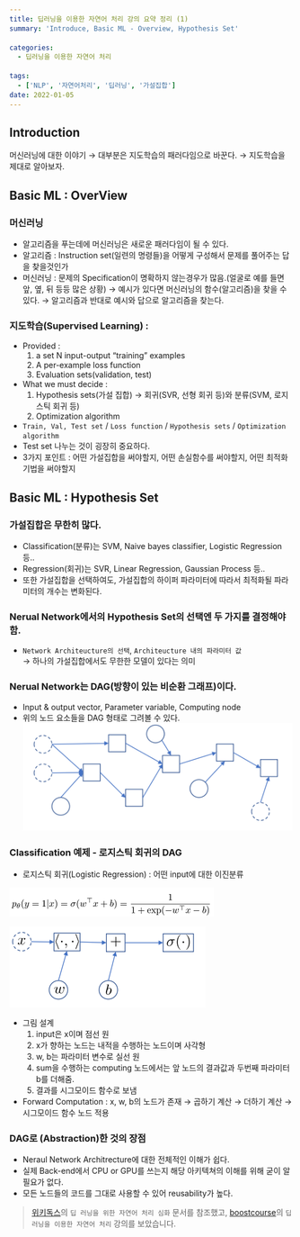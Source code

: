```yaml
---
title: 딥러닝을 이용한 자연어 처리 강의 요약 정리 (1)
summary: 'Introduce, Basic ML - Overview, Hypothesis Set'

categories:
  - 딥러닝을 이용한 자연어 처리

tags:
  - ['NLP', '자연어처리', '딥러닝', '가설집합']
date: 2022-01-05
---
```


## Introduction

머신러닝에 대한 이야기 → 대부분은 지도학습의 패러다임으로 바꾼다. → 지도학습을 제대로 알아보자.

## Basic ML : OverView

### 머신러닝

- 알고리즘을 푸는데에 머신러닝은 새로운 패러다임이 될 수 있다.
- 알고리즘 : Instruction set(일련의 명령들)을 어떻게 구성해서 문제를 풀어주는 답을 찾을것인가
- 머신러닝 : 문제의 Specification이 명확하지 않는경우가 많음.(얼굴로 예를 들면 앞, 옆, 뒤 등등 많은 상황) → 예시가 있다면 머신러닝의 함수(알고리즘)을 찾을 수 있다. → 알고리즘과 반대로 예시와 답으로 알고리즘을 찾는다.

### 지도학습(Supervised Learning) :

- Provided :
  1. a set N input-output “training” examples
  2. A per-example loss function
  3. Evaluation sets(validation, test)
- What we must decide :
  1. Hypothesis sets(가설 집합) → 회귀(SVR, 선형 회귀 등)와 분류(SVM, 로지스틱 회귀 등)
  2. Optimization algorithm
- `Train, Val, Test set` / `Loss function` / `Hypothesis sets` / `Optimization algorithm`
- Test set 나누는 것이 굉장히 중요하다.
- 3가지 포인트 : 어떤 가설집합을 써야할지, 어떤 손실함수를 써야할지, 어떤 최적화기법을 써야할지

## Basic ML : Hypothesis Set

### 가설집합은 무한히 많다.

- Classification(분류)는 SVM, Naive bayes classifier, Logistic Regression 등..
- Regression(회귀)는 SVR, Linear Regression, Gaussian Process 등..
- 또한 가설집합을 선택하여도, 가설집합의 하이퍼 파라미터에 따라서 최적화될 파라미터의 개수는 변화된다.

### Nerual Network에서의 Hypothesis Set의 선택엔 두 가지를 결정해야 함.

- `Network Architeucture의 선택`, `Architeucture 내의 파라미터 값`  
  → 하나의 가설집합에서도 무한한 모델이 있다는 의미

### Nerual Network는 DAG(방향이 있는 비순환 그래프)이다.

- Input & output vector, Parameter variable, Computing node
- 위의 노드 요소들을 DAG 형태로 그려볼 수 있다.  
![DAG](./assets/DAG.png)

### Classification 예제 - 로지스틱 회귀의 DAG

- 로지스틱 회귀(Logistic Regression) : 어떤 input에 대한 이진분류

![lgm](./assets/lgm.png)
<br>

![lg](./assets/lg.png)

- 그림 설계
  1. input은 x이며 점선 원
  2. x가 향하는 노드는 내적을 수행하는 노드이며 사각형
  3. w, b는 파라미터 변수로 실선 원
  4. sum을 수행하는 computing 노드에서는 앞 노드의 결과값과 두번째 파라미터 b를 더해줌.
  5. 결과를 시그모이드 함수로 보냄
- Forward Computation : x, w, b의 노드가 존재 → 곱하기 계산 → 더하기 계산 → 시그모이드 함수 노드 적용

### DAG로 (Abstraction)한 것의 장점

- Neraul Network Architrecture에 대한 전체적인 이해가 쉽다.
- 실제 Back-end에서 CPU or GPU를 쓰는지 해당 아키텍쳐의 이해를 위해 굳이 알 필요가 없다.
- 모든 노드들의 코드를 그대로 사용할 수 있어 reusability가 높다.

> [위키독스](https://wikidocs.net)의 `딥 러닝을 위한 자연어 처리 심화` 문서를 참조했고, [boostcourse](https://www.boostcourse.org)의 `딥러닝을 이용한 자연어 처리` 강의를 보았습니다.
